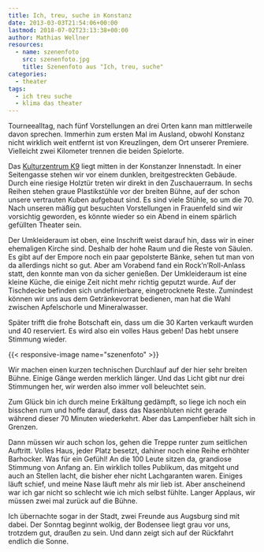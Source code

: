 ```yaml
---
title: Ich, treu, suche in Konstanz
date: 2013-03-03T21:54:06+00:00
lastmod: 2018-07-02T23:13:38+00:00
author: Mathias Wellner
resources:
  - name: szenenfoto
    src: szenenfoto.jpg
    title: Szenenfoto aus "Ich, treu, suche"
categories:
  - theater
tags:
  - ich treu suche
  - klima das theater
---
```

Tourneealltag, nach fünf Vorstellungen an drei Orten kann man mittlerweile davon sprechen. Immerhin zum ersten Mal im Ausland, obwohl Konstanz nicht wirklich weit entfernt ist von Kreuzlingen, dem Ort unserer Premiere. Vielleicht zwei Kilometer trennen die beiden Spielorte.
<!--more-->

Das [Kulturzentrum K9](http://www.k9-kulturzentrum.de/) liegt mitten in der Konstanzer Innenstadt. In einer Seitengasse stehen wir vor einem dunklen, breitgestreckten Gebäude. Durch eine riesige Holztür treten wir direkt in den Zuschauerraum. In sechs Reihen stehen graue Plastikstühle vor der breiten Bühne, auf der schon unsere vertrauten Kuben aufgebaut sind. Es sind viele Stühle, so um die 70. Nach unseren mäßig gut besuchten Vorstellungen in Frauenfeld sind wir vorsichtig geworden, es könnte wieder so ein Abend in einem spärlich gefüllten Theater sein.

Der Umkleideraum ist oben, eine Inschrift weist darauf hin, dass wir in einer ehemaligen Kirche sind. Deshalb der hohe Raum und die Reste von Säulen. Es gibt auf der Empore noch ein paar gepolsterte Bänke, sehen tut man von da allerdings nicht so gut. Aber am Vorabend fand ein Rock’n’Roll-Anlass statt, den konnte man von da sicher genießen. Der Umkleideraum ist eine kleine Küche, die einige Zeit nicht mehr richtig geputzt wurde. Auf der Tischdecke befinden sich undefinierbare, eingetrocknete Reste. Zumindest können wir uns aus dem Getränkevorrat bedienen, man hat die Wahl zwischen Apfelschorle und Mineralwasser. 

Später trifft die frohe Botschaft ein, dass um die 30 Karten verkauft wurden und 40 reserviert. Es wird also ein volles Haus geben! Das hebt unsere Stimmung wieder. 

{{< responsive-image name="szenenfoto" >}}

Wir machen einen kurzen technischen Durchlauf auf der hier sehr breiten Bühne. Einige Gänge werden merklich länger. Und das Licht gibt nur drei Stimmungen her, wir werden also immer voll beleuchtet sein. 

Zum Glück bin ich durch meine Erkältung gedämpft, so liege ich noch ein bisschen rum und hoffe darauf, dass das Nasenbluten nicht gerade während dieser 70 Minuten wiederkehrt. Aber das Lampenfieber hält sich in Grenzen. 

Dann müssen wir auch schon los, gehen die Treppe runter zum seitlichen Auftritt. Volles Haus, jeder Platz besetzt, dahiner noch eine Reihe erhöhter Barhocker. Was für ein Gefühl! An die 100 Leute sitzen da, grandiose Stimmung von Anfang an. Ein wirklich tolles Publikum, das mitgeht und auch an Stellen lacht, die bisher eher nicht Lachgaranten waren. Einiges läuft schief, und meine Nase läuft mehr als mir lieb ist. Aber anscheinend war ich gar nicht so schlecht wie ich mich selbst fühlte. Langer Applaus, wir müssen zwei mal zurück auf die Bühne. 

Ich übernachte sogar in der Stadt, zwei Freunde aus Augsburg sind mit dabei. Der Sonntag beginnt wolkig, der Bodensee liegt grau vor uns, trotzdem gut, draußen zu sein. Und dann zeigt sich auf der Rückfahrt endlich die Sonne.